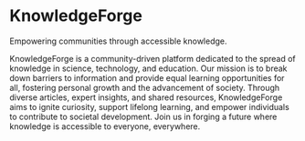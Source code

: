 # KnowledgeForge

Empowering communities through accessible knowledge.

KnowledgeForge is a community-driven platform dedicated to the spread of knowledge in science, technology, and education. Our mission is to break down barriers to information and provide equal learning opportunities for all, fostering personal growth and the advancement of society. Through diverse articles, expert insights, and shared resources, KnowledgeForge aims to ignite curiosity, support lifelong learning, and empower individuals to contribute to societal development. Join us in forging a future where knowledge is accessible to everyone, everywhere.
